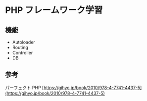 # PHP フレームワーク学習

## 機能

- Autoloader
- Routing
- Controller
- DB

## 参考

パーフェクト PHP
[https://gihyo.jp/book/2010/978-4-7741-4437-5](https://gihyo.jp/book/2010/978-4-7741-4437-5)

